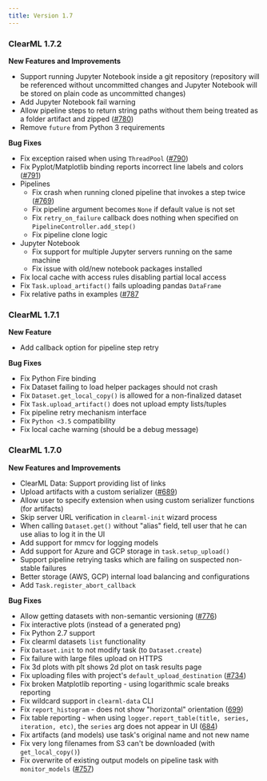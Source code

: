 ```yaml
---
title: Version 1.7
---
```


### ClearML 1.7.2
**New Features and Improvements**
* Support running Jupyter Notebook inside a git repository (repository will be referenced without uncommitted changes 
  and Jupyter Notebook will be stored on plain code as uncommitted changes)
* Add Jupyter Notebook fail warning
* Allow pipeline steps to return string paths without them being treated as a folder artifact and zipped ([#780](https://github.com/clearml/clearml/issues/780))
* Remove `future` from Python 3 requirements

**Bug Fixes**
* Fix exception raised when using `ThreadPool` ([#790](https://github.com/clearml/clearml/issues/790))
* Fix Pyplot/Matplotlib binding reports incorrect line labels and colors ([#791](https://github.com/clearml/clearml/issues/791))
* Pipelines
    * Fix crash when running cloned pipeline that invokes a step twice ([#769](https://github.com/clearml/clearml/issues/769))
    * Fix pipeline argument becomes `None` if default value is not set
    * Fix `retry_on_failure` callback does nothing when specified on `PipelineController.add_step()`
    * Fix pipeline clone logic
* Jupyter Notebook
    * Fix support for multiple Jupyter servers running on the same machine
    * Fix issue with old/new notebook packages installed
* Fix local cache with access rules disabling partial local access
* Fix `Task.upload_artifact()` fails uploading pandas `DataFrame`
* Fix relative paths in examples ([#787](https://github.com/clearml/clearml/issues/787)

### ClearML 1.7.1

**New Feature**
* Add callback option for pipeline step retry

**Bug Fixes**
* Fix Python Fire binding
* Fix Dataset failing to load helper packages should not crash
* Fix `Dataset.get_local_copy()` is allowed for a non-finalized dataset
* Fix `Task.upload_artifact()` does not upload empty lists/tuples
* Fix pipeline retry mechanism interface
* Fix `Python <3.5` compatibility
* Fix local cache warning (should be a debug message)

### ClearML 1.7.0

**New Features and Improvements**
* ClearML Data: Support providing list of links
* Upload artifacts with a custom serializer ([#689](https://github.com/clearml/clearml/issues/689))
* Allow user to specify extension when using custom serializer functions (for artifacts)
* Skip server URL verification in `clearml-init` wizard process
* When calling `Dataset.get()` without "alias" field, tell user that he can use alias to log it in the UI
* Add support for mmcv for logging models
* Add support for Azure and GCP storage in `task.setup_upload()`
* Support pipeline retrying tasks which are failing on suspected non-stable failures
* Better storage (AWS, GCP) internal load balancing and configurations
* Add `Task.register_abort_callback`

**Bug Fixes**
* Allow getting datasets with non-semantic versioning ([#776](https://github.com/clearml/clearml/issues/776))
* Fix interactive plots (instead of a generated png)
* Fix Python 2.7 support
* Fix clearml datasets `list` functionality
* Fix `Dataset.init` to not modify task (to `Dataset.create`)
* Fix failure with large files upload on HTTPS
* Fix 3d plots with plt shows 2d plot on task results page
* Fix uploading files with project's `default_upload_destination` ([#734](https://github.com/clearml/clearml/issues/734))
* Fix broken Matplotlib reporting - using logarithmic scale breaks reporting
* Fix wildcard support in `clearml-data` CLI
* Fix `report_histogram` - does not show "horizontal" orientation ([699](https://github.com/clearml/clearml/issues/699))
* Fix table reporting - when using `logger.report_table(title, series, iteration, etc)`, the `series` arg does not appear in UI ([684](https://github.com/clearml/clearml/issues/684))
* Fix artifacts (and models) use task's original name and not new name
* Fix very long filenames from S3 can't be downloaded (with `get_local_copy()`)
* Fix overwrite of existing output models on pipeline task with `monitor_models` ([#757](https://github.com/clearml/clearml/issues/757))